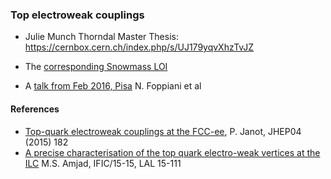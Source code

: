 ### Top electroweak couplings

- Julie Munch Thorndal Master Thesis:  https://cernbox.cern.ch/index.php/s/UJ179yqvXhzTvJZ

- The [corresponding Snowmass LOI](https://indico.cern.ch/event/951830/contributions/3999022/attachments/2095114/3521333/Top_SNOWMASS21-EF3_EF4_Patrizia_Azzi-154.pdf)

- A [talk from Feb 2016, Pisa](https://indico.cern.ch/event/469561/contributions/1977972/attachments/1221484/1828346/nicolo_foppiani_top_couplings.pdf) N. Foppiani et al


#### References

- [Top-quark electroweak couplings at the FCC-ee](https://arxiv.org/abs/1503.01325), P. Janot, JHEP04 (2015) 182
- [A precise characterisation of the top quark electro-weak vertices at the ILC](https://arxiv.org/abs/1505.06020) M.S. Amjad, IFIC/15-15, LAL 15-111
